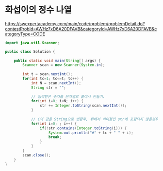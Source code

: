 # 화섭이의 정수 나열
https://swexpertacademy.com/main/code/problem/problemDetail.do?contestProbId=AWHz7xD6A20DFAVB&categoryId=AWHz7xD6A20DFAVB&categoryType=CODE

```java
import java.util.Scanner;

public class Solution {
	
	public static void main(String[] args) {
		Scanner scan = new Scanner(System.in);
		
		int t = scan.nextInt();
		for(int tc=1; tc<=t; tc++) {
			int N = scan.nextInt();
			String str = "";
			
			// 입력받은 숫자를 문자열로 붙여서 만들기.
			for(int i=0; i<N; i++) {
				str += Integer.toString(scan.nextInt());
			}
			
			// i의 값을 String으로 변환후, 위에서 이어붙인 str에 포함되지 않을경우 -> 가장 작은 정수
			for(int i=0; ; i++) {
				if(!str.contains(Integer.toString(i))) {
					System.out.println("#" + tc + " " + i);
					break;
				}
			}
		}
		scan.close();
	}
}

```
